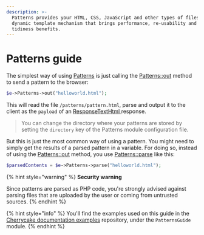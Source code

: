 ```yaml
---
description: >-
  Patterns provides your HTML, CSS, JavaScript and other types of files with a
  dynamic template mechanism that brings performance, re-usability and code
  tidiness benefits.
---
```


# Patterns guide

The simplest way of using [Patterns](../../architecture/patterns/) is just calling the [Patterns::out](../../reference/core-modules/patterns/#out-patternname-setup-code) method to send a pattern to the browser:

```php
$e->Patterns->out("helloworld.html");
```

This will read the file `/patterns/pattern.html`, parse and output it to the client as the `payload` of an [ResponseTextHtml ](../../reference/core-classes/response.md)response.

> You can change the directory where your patterns are stored by setting the `directory` key of the Patterns module configuration file.

But this is just the most common way of using a pattern. You might need to simply get the results of a parsed pattern in a variable. For doing so, instead of using the [Patterns::out](../../reference/core-modules/patterns/methods.md#out) method, you use [Patterns::parse](../../reference/core-modules/patterns/methods.md#parse) like this:

```php
$parsedContents = $e->Patterns->parse("helloworld.html");
```

{% hint style="warning" %}
**Security warning**

Since patterns are parsed as PHP code, you're strongly advised against parsing files that are uploaded by the user or coming from untrusted sources.
{% endhint %}

{% hint style="info" %}
You'll find the examples used on this guide in the [Cherrycake documentation examples](https://github.com/tin-cat/cherrycake-documentation-examples) repository, under the `PatternsGuide` module.
{% endhint %}

